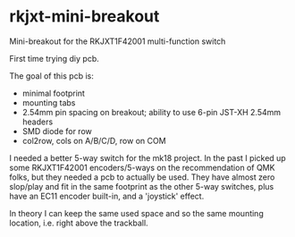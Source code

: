 # rkjxt-mini-breakout
Mini-breakout for the RKJXT1F42001 multi-function switch

First time trying diy pcb.

The goal of this pcb is:
* minimal footprint
* mounting tabs
* 2.54mm pin spacing on breakout; ability to use 6-pin JST-XH 2.54mm headers
* SMD diode for row
* col2row, cols on A/B/C/D, row on COM

I needed a better 5-way switch for the mk18 project.  In the past I picked up some RKJXT1F42001 encoders/5-ways on the recommendation of QMK folks, but they needed a pcb to actually be used.
They have almost zero slop/play and fit in the same footprint as the other 5-way switches, plus have an EC11 encoder built-in, and a 'joystick' effect.

In theory I can keep the same used space and so the same mounting location, i.e. right above the trackball.
